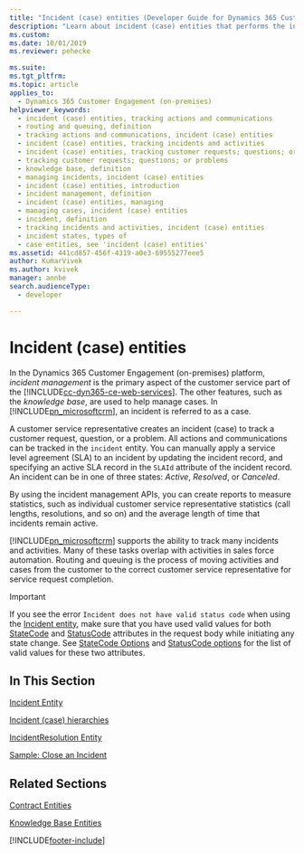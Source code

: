 ```yaml
---
title: "Incident (case) entities (Developer Guide for Dynamics 365 Customer Engagement (on-premises)) | MicrosoftDocs"
description: "Learn about incident (case) entities that performs the incident management by creating an incident and specifying an active SLA record. An incident can be in one of three states: Active, Resolved, or Canceled."
ms.custom: 
ms.date: 10/01/2019
ms.reviewer: pehecke

ms.suite: 
ms.tgt_pltfrm: 
ms.topic: article
applies_to: 
  - Dynamics 365 Customer Engagement (on-premises)
helpviewer_keywords: 
  - incident (case) entities, tracking actions and communications
  - routing and queuing, definition
  - tracking actions and communications, incident (case) entities
  - incident (case) entities, tracking incidents and activities
  - incident (case) entities, tracking customer requests; questions; or problems
  - tracking customer requests; questions; or problems
  - knowledge base, definition
  - managing incidents, incident (case) entities
  - incident (case) entities, introduction
  - incident management, definition
  - incident (case) entities, managing
  - managing cases, incident (case) entities
  - incident, definition
  - tracking incidents and activities, incident (case) entities
  - incident states, types of
  - case entities, see 'incident (case) entities'
ms.assetid: 441cd857-456f-4319-a0e3-69555277eee5
author: KumarVivek
ms.author: kvivek
manager: annbe
search.audienceType: 
  - developer

---
```

# Incident (case) entities

In the Dynamics 365 Customer Engagement (on-premises) platform, *incident management* is the primary aspect of the customer service part of the [!INCLUDE[cc-dyn365-ce-web-services](../includes/cc-dyn365-ce-web-services.md)]. The other features, such as the *knowledge base*, are used to help manage cases. In [!INCLUDE[pn_microsoftcrm](../includes/pn-microsoftcrm.md)], an incident is referred to as a case.  
  
 A customer service representative creates an incident (case) to track a customer request, question, or a problem. All actions and communications can be tracked in the `incident` entity. You can manually apply a service level agreement (SLA) to an incident by updating the incident record, and specifying an active SLA record in the `SLAId` attribute of the incident record. An incident can be in one of three states: *Active*, *Resolved*, or *Canceled*.  
  
 By using the incident management APIs, you can create reports to measure statistics, such as individual customer service representative statistics (call lengths, resolutions, and so on) and the average length of time that incidents remain active.  
  
 [!INCLUDE[pn_microsoftcrm](../includes/pn-microsoftcrm.md)] supports the ability to track many incidents and activities. Many of these tasks overlap with activities in sales force automation. Routing and queuing is the process of moving activities and cases from the customer to the correct customer service representative for service request completion.  

> [!IMPORTANT]
> If you see the error `Incident does not have valid status code` when using the [Incident entity](entities/incident.md), make sure that you have used valid values for both [StateCode](entities/incident.md#BKMK_StateCode) and [StatusCode](entities/incident.md#BKMK_StatusCode) attributes in the request body while initiating any state change. See [StateCode Options](entities/incident.md#BKMK_StateCode_options) and [StatusCode options](entities/incident.md#BKMK_StatusCode_options) for the list of valid values for these two attributes.

## In This Section  
 [Incident Entity](entities/incident.md)  
  
 [Incident (case) hierarchies](incident-case-hierarchies.md)  
  
 [IncidentResolution Entity](entities/incidentresolution.md)  
  
 [Sample: Close an Incident](sample-close-incident.md)  
  
## Related Sections  
 [Contract Entities](contract-entities.md)  
  
 [Knowledge Base Entities](knowledge-management-entities.md)


[!INCLUDE[footer-include](../../../includes/footer-banner.md)]